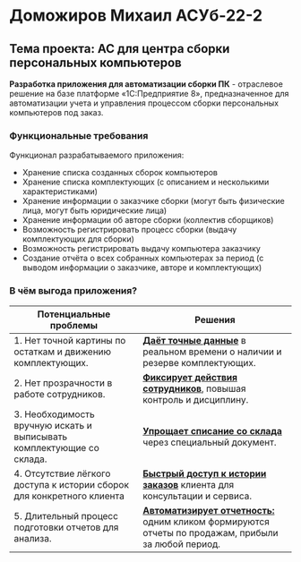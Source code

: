 # Доможиров Михаил АСУб-22-2
## Тема проекта: АС для центра сборки персональных компьютеров
**Разработка приложения для автоматизации сборки ПК** - отраслевое решение на базе платформе «1С:Предприятие 8», предназначенное для автоматизации учета и управления процессом сборки персональных компьютеров под заказ.
### Функциональные требования
Функционал разрабатываемого приложения:
* Хранение списка созданных сборок компьютеров
* Хранение списка комплектующих (с описанием и несколькими характеристиками)
* Хранение информации о заказчике сборки (могут быть физические лица, могут быть юридические лица)
* Хранение информации об авторе сборки (коллектив сборщиков)
* Возможность регистрировать процесс сборки (выдачу комплектующих для сборки)
* Возможность регистрировать выдачу компьютера заказчику
* Создание отчёта о всех собранных компьютерах за период (с выводом информации о заказчике, авторе и комплектующих)
### В чём выгода приложения?
| Потенциальные проблемы | Решения | 
| --- | --- |
|1. Нет точной картины по остаткам и движению комплектующих. | <ins>**Даёт точные данные**</ins> в реальном времени о наличии и резерве комплектующих. |
|2. Нет прозрачности в работе сотрудников. | <ins>**Фиксирует действия сотрудников**</ins>, повышая контроль и дисциплину. |
|3. Необходимость вручную искать и выписывать комплектующие со склада. | <ins>**Упрощает списание со склада**</ins> через специальный документ. |
|4. Отсутствие лёгкого доступа к истории сборок для конкретного клиента | <ins>**Быстрый доступ к истории заказов**</ins> клиента для консультации и сервиса. |
|5. Длительный процесс подготовки отчетов для анализа. | <ins>**Автоматизирует отчетность:**</ins> одним кликом формируются отчеты по продажам, прибыли за любой период. |
